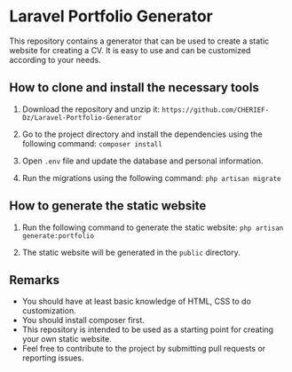 # Laravel Portfolio Generator

This repository contains a generator that can be used to create a static website for creating a CV. It is easy to use and can be customized according to your needs.

## How to clone and install the necessary tools

1. Download the repository and unzip it:
`https://github.com/CHERIEF-Dz/Laravel-Portfolio-Generator`

2. Go to the project directory and install the dependencies using the following command:
`composer install`


3. Open `.env` file and update the database and personal information.

4. Run the migrations using the following command:
`php artisan migrate`


## How to generate the static website

1. Run the following command to generate the static website:
`php artisan generate:portfolio`


2. The static website will be generated in the `public` directory.

## Remarks
- You should have at least basic knowledge of HTML, CSS to do customization.
- You should install composer first.
- This repository is intended to be used as a starting point for creating your own static website.
- Feel free to contribute to the project by submitting pull requests or reporting issues.
